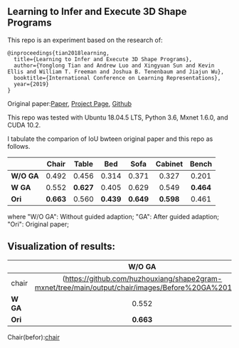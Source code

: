 ## Learning to Infer and Execute 3D Shape Programs
This repo is an experiment based on the research of:

```
@inproceedings{tian2018learning,
  title={Learning to Infer and Execute 3D Shape Programs},
  author={Yonglong Tian and Andrew Luo and Xingyuan Sun and Kevin Ellis and William T. Freeman and Joshua B. Tenenbaum and Jiajun Wu},
  booktitle={International Conference on Learning Representations},
  year={2019}
}
```
Original paper:[Paper](https://openreview.net/forum?id=rylNH20qFQ), [Project Page](http://shape2prog.csail.mit.edu), [Github](https://github.com/HobbitLong/shape2prog)



This repo was tested with Ubuntu 18.04.5 LTS, Python 3.6, Mxnet 1.6.0, and CUDA 10.2.


I tabulate the comparion of IoU bwteen original paper and this repo as follows.

|          |Chair | Table | Bed  | Sofa  | Cabinet |  Bench  |
|----------|:----:|:---:|:---:|:---:|:---:|:---:|
|  **W/O GA** | 0.492 | 0.456  | 0.314  | 0.371  |  0.327 | 0.201 |
| **W GA** | 0.552 | **0.627**  | 0.405  | 0.629  |  0.549  | **0.464** |
| **Ori** | **0.663** | 0.560 | **0.439**  | **0.649**  |  **0.598**  | 0.461 |

where
"W/O GA": Without guided adaption;
"GA": After guided adaption;
"Ori": Original paper;


## Visualization of results:


|          |W/O GA | GA | GT  |
|----------|:----:|:---:|:---:|
|  chair | (https://github.com/huzhouxiang/shape2gram-mxnet/tree/main/output/chair/images/Before%20GA%201.png) | [chair](https://github.com/huzhouxiang/shape2gram-mxnet/tree/main/output/chair/images/GA%201.png)  | [chair](https://github.com/huzhouxiang/shape2gram-mxnet/tree/main/output/chair/images/GT%201.png)  |
| **W GA** | 0.552 | **0.627**  | 0.405  |
| **Ori** | **0.663** | 0.560 | **0.439**  |
Chair(befor):[chair](https://github.com/huzhouxiang/shape2gram-mxnet/tree/main/output/chair/images/Before%20GA%201.png)



